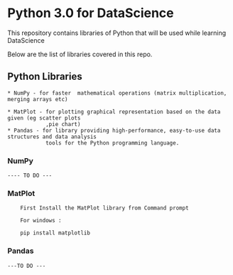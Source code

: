 # Python 3.0 for DataScience

This repository contains libraries of Python that will be used while learning DataScience

Below are the list of libraries covered in this repo.

## Python Libraries

```
* NumPy - for faster  mathematical operations (matrix multiplication, merging arrays etc)

* MatPlot - for plotting graphical representation based on the data given (eg scatter plots 
			,pie chart)
* Pandas - for library providing high-performance, easy-to-use data structures and data analysis
			tools for the Python programming language.
```

### NumPy

	---- TO DO ---


### MatPlot

	
		First Install the MatPlot library from Command prompt
		
		For windows :
	
		pip install matplotlib
		
		
### Pandas

	---TO DO ---
